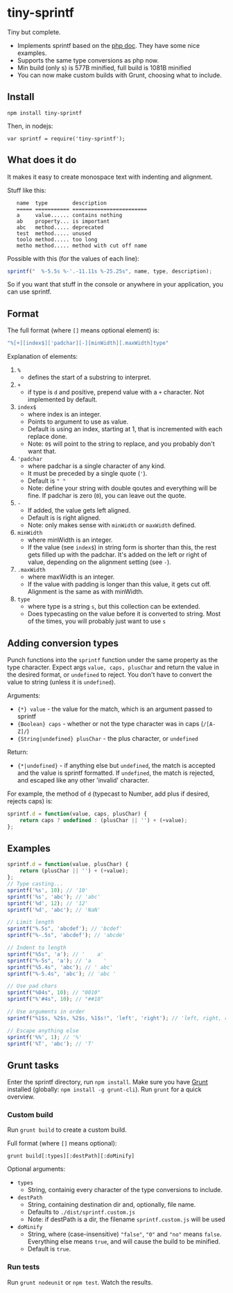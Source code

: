 # tiny-sprintf
Tiny but complete.

*   Implements sprintf based on the [php doc][php]. They have some nice examples. 
*   Supports the same type conversions as php now.  
*   Min build (only s) is 577B minified, full build is 1081B minified
*   You can now make custom builds with Grunt, choosing what to include. 

## Install

```
npm install tiny-sprintf
```

Then, in nodejs:

```
var sprintf = require('tiny-sprintf');
```

## What does it do

It makes it easy to create monospace text with indenting and alignment. 

Stuff like this:

```
   name  type        description
   ===== =========== ========================
   a     value...... contains nothing
   ab    property... is important
   abc   method..... deprecated
   test  method..... unused
   toolo method..... too long
   metho method..... method with cut off name
```

Possible with this (for the values of each line):

```javascript
sprintf("  %-5.5s %-'.-11.11s %-25.25s", name, type, description);
```

So if you want that stuff in the console or anywhere in your application, you can use sprintf. 

## Format
The full format (where `[]` means optional element) is:
```javascript
"%[+][index$]['padchar][-][minWidth][.maxWidth]type"
```
Explanation of elements:

1.  `%` 
    *   defines the start of a substring to interpret. 
2.  `+` 
    *   if type is `d` and positive, prepend value with a `+` character. Not implemented by default.
3.  `index$` 
    *   where index is an integer. 
    *   Points to argument to use as value. 
    *   Default is using an index, starting at 1, that is incremented with each replace done. 
    *   Note: `0$` will point to the string to replace, and you probably don't want that.
4.  `'padchar`
    *   where padchar is a single character of any kind. 
    *   It must be preceded by a single quote (`'`). 
    *   Default is `" "`
    *   Note: define your string with double qoutes and everything will be fine. If padchar is zero (`0`), you can leave out the quote. 
5.  `-` 
    *   If added, the value gets left aligned. 
    *   Default is is right aligned. 
    *   Note: only makes sense with `minWidth` or `maxWidth` defined.
6.  `minWidth` 
    *   where minWidth is an integer. 
    *   If the value (see `index$`) in string form is shorter than this, the rest gets filled up with the padchar. It's added on the left or right of value, depending on the alignment setting (see `-`).
7.  `.maxWidth` 
    *   where maxWidth is an integer. 
    *   If the value with padding is longer than this value, it gets cut off. Alignment is the same as with minWidth.
8.  `type` 
    *   where type is a string `s`, but this collection can be extended. 
    *   Does typecasting on the value before it is converted to string. Most of the times, you will probably just want to use `s`

## Adding conversion types
Punch functions into the `sprintf` function under the same property as the type character. Expect args `value, caps, plusChar` and return the value in the desired format, or `undefined` to reject. You don't have to convert the value to string (unless it is `undefined`).
 
Arguments:

*   `{*} value` - the value for the match, which is an argument passed to sprintf
*   `{Boolean} caps` - whether or not the type character was in caps (`/[A-Z]/`)
*   `{String|undefined} plusChar` - the plus character, or `undefined`

Return:
 
*   `{*|undefined}` - if anything else but `undefined`, the match is accepted and the value is sprintf formatted. If `undefined`, the match is rejected, and escaped like any other 'invalid' character.  

For example, the method of `d` (typecast to Number, add plus if desired, rejects caps) is: 

```javascript
sprintf.d = function(value, caps, plusChar) {
    return caps ? undefined : (plusChar || '') + (+value);
};
```

## Examples
```javascript
sprintf.d = function(value, plusChar) {
    return (plusChar || '') + (+value);
};
// Type casting...
sprintf('%s', 10); // '10'
sprintf('%s', 'abc'); // 'abc'
sprintf('%d', 12); // '12'
sprintf('%d', 'abc'); // 'NaN'

// Limit length
sprintf("%.5s", 'abcdef'); // 'bcdef'
sprintf("%-.5s", 'abcdef'); // 'abcde'

// Indent to length
sprintf("%5s", 'a'); // '    a'
sprintf("%-5s", 'a'); // 'a    '
sprintf("%5.4s", 'abc'); // ' abc'
sprintf("%-5.4s", 'abc'); // 'abc '

// Use pad chars
sprintf("%04s", 10); // "0010"
sprintf("%'#4s", 10); // "##10"

// Use arguments in order
sprintf("%1$s, %2$s, %2$s, %1$s!", 'left', 'right'); // 'left, right, right, left!'

// Escape anything else
sprintf('%%', 1); // '%'
sprintf('%T', 'abc'); // 'T'
```

## Grunt tasks

Enter the sprintf directory, run `npm install`. Make sure you have [Grunt][grunt] installed (globally: `npm install -g grunt-cli`). Run `grunt` for a quick overview. 

### Custom build 

Run `grunt build` to create a custom build. 

Full format (where `[]` means optional): 
```
grunt build[:types][:destPath][:doMinify]
```
Optional arguments: 

*   <code>types</code>
    *   String, containig every character of the type conversions to include. 
*   <code>destPath</code>
    *   String, containing destination dir and, optionally, file name.
    *   Defaults to <code>./dist/sprintf.custom.js</code>
    *   Note: if destPath is a dir, the filename <code>sprintf.custom.js</code> will be used
*   <code>doMinify</code>
    *   String, where (case-insensitive) <code>"false"</code>, <code>"0"</code> and <code>"no"</code> means <code>false</code>. Everything else means <code>true</code>, and will cause the build to be minified. 
    *   Default is <code>true</code>.

### Run tests

Run `grunt nodeunit` or `npm test`. Watch the results.  

[php]: http://php.net/manual/en/function.sprintf.php "Php sprintf"
[grunt]: http://gruntjs.com/getting-started "Grunt getting started"
[nunit]: https://github.com/caolan/nodeunit "Nodeunit on Github"
